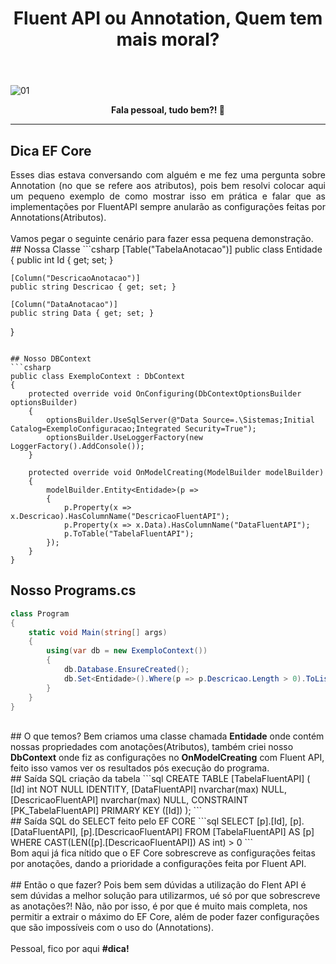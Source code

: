 ﻿---
title: "Fluent API ou Annotation, Quem tem mais moral?"
comments: true
excerpt_separator: "Ler mais"
categories:
  - Dica
---

![01]({{site.url}}{{site.baseurl}}/assets/images/efcoretopo.jpg)

<center><strong>Fala pessoal, tudo bem?! 💚</strong></center>
<hr>

## Dica EF Core

<div style="text-align: justify;">
Esses dias estava conversando com alguém e me fez uma pergunta sobre Annotation (no que se refere aos atributos), pois bem resolvi colocar aqui um pequeno exemplo de como mostrar isso em prática e falar que as implementações por FluentAPI sempre anularão as configurações feitas por Annotations(Atributos).
</div>
<br>
Vamos pegar o seguinte cenário para fazer essa pequena demonstração.
<br>
## Nossa Classe
```csharp
[Table("TabelaAnotacao")]
public class Entidade
{
    public int Id { get; set; }

    [Column("DescricaoAnotacao")]
    public string Descricao { get; set; }

    [Column("DataAnotacao")]
    public string Data { get; set; }
}
```

## Nosso DBContext
```csharp
public class ExemploContext : DbContext
{
    protected override void OnConfiguring(DbContextOptionsBuilder optionsBuilder)
    {
        optionsBuilder.UseSqlServer(@"Data Source=.\Sistemas;Initial Catalog=ExemploConfiguracao;Integrated Security=True");
        optionsBuilder.UseLoggerFactory(new LoggerFactory().AddConsole());
    }

    protected override void OnModelCreating(ModelBuilder modelBuilder)
    {
        modelBuilder.Entity<Entidade>(p =>
        {
            p.Property(x => x.Descricao).HasColumnName("DescricaoFluentAPI");
            p.Property(x => x.Data).HasColumnName("DataFluentAPI");
            p.ToTable("TabelaFluentAPI");
        });
    }
}
```

## Nosso Programs.cs
```csharp
class Program
{
    static void Main(string[] args)
    {
        using(var db = new ExemploContext())
        {
            db.Database.EnsureCreated();
            db.Set<Entidade>().Where(p => p.Descricao.Length > 0).ToList();
        }
    }
}
```
<br>
## O que temos?
Bem criamos uma classe chamada <strong>Entidade</strong> onde contém nossas propriedades com anotações(Atributos), também criei nosso <strong>DbContext</strong> onde fiz as configurações no <Strong>OnModelCreating</Strong> com Fluent API, feito isso vamos ver os resultados pós execução do programa.
<br>
## Saída SQL criação da tabela
```sql
CREATE TABLE [TabelaFluentAPI] (
    [Id] int NOT NULL IDENTITY,
    [DataFluentAPI] nvarchar(max) NULL,
    [DescricaoFluentAPI] nvarchar(max) NULL,
    CONSTRAINT [PK_TabelaFluentAPI] PRIMARY KEY ([Id])
);
```
<br>
## Saída SQL do SELECT feito pelo EF CORE
```sql
SELECT [p].[Id], [p].[DataFluentAPI], [p].[DescricaoFluentAPI]
      FROM [TabelaFluentAPI] AS [p]
      WHERE CAST(LEN([p].[DescricaoFluentAPI]) AS int) > 0
```
<br>
Bom aqui já fica nítido que o EF Core sobrescreve as configurações feitas por anotações, dando a prioridade a configurações feita por Fluent API.
<br><br>
## Então o que fazer?
Pois bem sem dúvidas a utilização do Flent API é sem dúvidas a melhor solução para utilizarmos, ué só por que sobrescreve as anotações?! Não, não por isso, é por que é muito mais completa, nos permitir a extrair o máximo do EF Core, além de poder fazer configurações que são impossíveis com o uso do (Annotations).
<br>
<br>
Pessoal, fico por aqui <strong>#dica!</strong>
